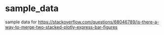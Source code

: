 # sample_data

sample data for https://stackoverflow.com/questions/68046789/is-there-a-way-to-merge-two-stacked-plotly-express-bar-figures
